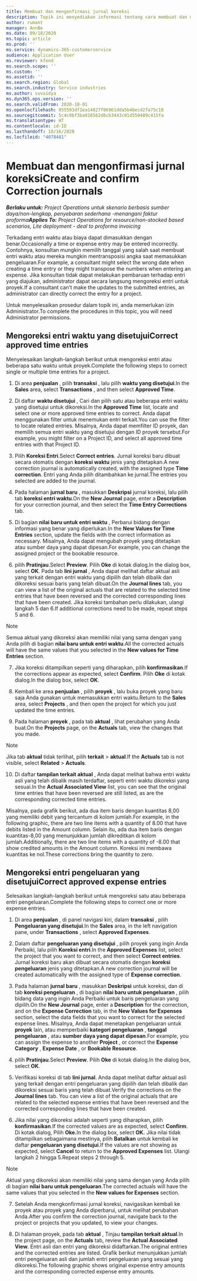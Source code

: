 ```yaml
---
title: Membuat dan mengonfirmasi jurnal koreksi
description: Topik ini menyediakan informasi tentang cara membuat dan mengonfirmasikan jurnal koreksi.
author: rumant
manager: AnnBe
ms.date: 09/18/2020
ms.topic: article
ms.prod: ''
ms.service: dynamics-365-customerservice
audience: Application User
ms.reviewer: kfend
ms.search.scope: ''
ms.custom: ''
ms.assetid: ''
ms.search.region: Global
ms.search.industry: Service industries
ms.author: suvaidya
ms.dyn365.ops.version: ''
ms.search.validFrom: 2020-10-01
ms.openlocfilehash: 855593df1ea14827f06961dda5b4becd2fa75c18
ms.sourcegitcommit: 5c4c9bf3ba018562d6cb3443c01d550489c415fa
ms.translationtype: HT
ms.contentlocale: id-ID
ms.lasthandoff: 10/16/2020
ms.locfileid: "4078481"
---
```

# <a name="create-and-confirm-correction-journals"></a><span data-ttu-id="b6089-103">Membuat dan mengonfirmasi jurnal koreksi</span><span class="sxs-lookup"><span data-stu-id="b6089-103">Create and confirm Correction journals</span></span>

<span data-ttu-id="b6089-104">_**Berlaku untuk:** Project Operations untuk skenario berbasis sumber daya/non-lengkap, penyebaran sederhana -menangani faktur proforma_</span><span class="sxs-lookup"><span data-stu-id="b6089-104">_**Applies To:** Project Operations for resource/non-stocked based scenarios, Lite deployment - deal to proforma invoicing_</span></span>

<span data-ttu-id="b6089-105">Terkadang entri waktu atau biaya dapat dimasukkan dengan benar.</span><span class="sxs-lookup"><span data-stu-id="b6089-105">Occasionally a time or expense entry may be entered incorrectly.</span></span> <span data-ttu-id="b6089-106">Contohnya, konsultan mungkin memilih tanggal yang salah saat membuat entri waktu atau mereka mungkin mentransposisi angka saat memasukkan pengeluaran.</span><span class="sxs-lookup"><span data-stu-id="b6089-106">For example, a consultant might select the wrong date when creating a time entry or they might transpose the numbers when entering an expense.</span></span> <span data-ttu-id="b6089-107">Jika konsultan tidak dapat melakukan pembaruan terhadap entri yang diajukan, administrator dapat secara langsung mengoreksi entri untuk proyek.</span><span class="sxs-lookup"><span data-stu-id="b6089-107">If a consultant can’t make the updates to the submitted entries, an administrator can directly correct the entry for a project.</span></span>

<span data-ttu-id="b6089-108">Untuk menyelesaikan prosedur dalam topik ini, anda memerlukan izin Administrator.</span><span class="sxs-lookup"><span data-stu-id="b6089-108">To complete the procedures in this topic, you will need Administrator permissions.</span></span>

## <a name="correct-approved-time-entries"></a><span data-ttu-id="b6089-109">Mengoreksi entri waktu yang disetujui</span><span class="sxs-lookup"><span data-stu-id="b6089-109">Correct approved time entries</span></span>     

<span data-ttu-id="b6089-110">Menyelesaikan langkah-langkah berikut untuk mengoreksi entri atau beberapa satu waktu untuk proyek.</span><span class="sxs-lookup"><span data-stu-id="b6089-110">Complete the following steps to correct single or multiple time entries for a project.</span></span>

1. <span data-ttu-id="b6089-111">Di area **penjualan** , pilih **transaksi** , lalu pilih **waktu yang disetujui**.</span><span class="sxs-lookup"><span data-stu-id="b6089-111">In the **Sales** area, select **Transactions** , and then select **Approved Time**.</span></span> 

2. <span data-ttu-id="b6089-112">Di daftar **waktu disetujui** , Cari dan pilih satu atau beberapa entri waktu yang disetujui untuk dikoreksi.</span><span class="sxs-lookup"><span data-stu-id="b6089-112">In the **Approved Time** list, locate and select one or more approved time entries to correct.</span></span> <span data-ttu-id="b6089-113">Anda dapat menggunakan filter untuk menemukan entri terkait.</span><span class="sxs-lookup"><span data-stu-id="b6089-113">You can use the filter to locate related entries.</span></span> <span data-ttu-id="b6089-114">Misalnya, Anda dapat memfilter ID proyek, dan memilih semua entri waktu yang disetujui dengan ID proyek tersebut.</span><span class="sxs-lookup"><span data-stu-id="b6089-114">For example, you might filter on a Project ID, and select all approved time entries with that Project ID.</span></span>

3. <span data-ttu-id="b6089-115">Pilih **Koreksi Entri**.</span><span class="sxs-lookup"><span data-stu-id="b6089-115">Select **Correct entries**.</span></span> <span data-ttu-id="b6089-116">Jurnal koreksi baru dibuat secara otomatis dengan **koreksi waktu** jenis yang ditetapkan.</span><span class="sxs-lookup"><span data-stu-id="b6089-116">A new correction journal is automatically created, with the assigned type **Time correction**.</span></span> <span data-ttu-id="b6089-117">Entri yang Anda pilih ditambahkan ke jurnal.</span><span class="sxs-lookup"><span data-stu-id="b6089-117">The entries you selected are added to the journal.</span></span> 

4. <span data-ttu-id="b6089-118">Pada halaman **jurnal baru** , masukkan **Deskripsi** jurnal koreksi, lalu pilih tab **koreksi entri waktu**.</span><span class="sxs-lookup"><span data-stu-id="b6089-118">On the **New Journal** page, enter a **Description** for your correction journal, and then select the **Time Entry Corrections** tab.</span></span>  

5. <span data-ttu-id="b6089-119">Di bagian **nilai baru untuk entri waktu** , Perbarui bidang dengan informasi yang benar yang diperlukan.</span><span class="sxs-lookup"><span data-stu-id="b6089-119">In the **New Values for Time Entries** section, update the fields with the correct information as necessary.</span></span> <span data-ttu-id="b6089-120">Misalnya, Anda dapat mengubah proyek yang ditetapkan atau sumber daya yang dapat dipesan.</span><span class="sxs-lookup"><span data-stu-id="b6089-120">For example, you can change the assigned project or the bookable resource.</span></span>

6. <span data-ttu-id="b6089-121">pilih **Pratinjau**.</span><span class="sxs-lookup"><span data-stu-id="b6089-121">Select **Preview**.</span></span> <span data-ttu-id="b6089-122">Pilih **Oke** di kotak dialog.</span><span class="sxs-lookup"><span data-stu-id="b6089-122">In the dialog box, select **OK**.</span></span> <span data-ttu-id="b6089-123">Pada tab **lini jurnal** , Anda dapat melihat daftar aktual asli yang terkait dengan entri waktu yang dipilih dan telah dibalik dan dikoreksi sesuai baris yang telah dibuat.</span><span class="sxs-lookup"><span data-stu-id="b6089-123">On the **Journal lines** tab, you can view a list of the original actuals that are related to the selected time entries that have been reversed and the corrected corresponding lines that have been created.</span></span> <span data-ttu-id="b6089-124">Jika koreksi tambahan perlu dilakukan, ulangi langkah 5 dan 6.</span><span class="sxs-lookup"><span data-stu-id="b6089-124">If additional corrections need to be made, repeat steps 5 and 6.</span></span> 

> [!NOTE]
> <span data-ttu-id="b6089-125">Semua aktual yang dikoreksi akan memiliki nilai yang sama dengan yang Anda pilih di bagian **nilai baru untuk entri waktu**.</span><span class="sxs-lookup"><span data-stu-id="b6089-125">All the corrected actuals will have the same values that you selected in the **New values for Time Entries** section.</span></span>

7. <span data-ttu-id="b6089-126">Jika koreksi ditampilkan seperti yang diharapkan, pilih **konfirmasikan**.</span><span class="sxs-lookup"><span data-stu-id="b6089-126">If the corrections appear as expected, select **Confirm**.</span></span> <span data-ttu-id="b6089-127">Pilih **Oke** di kotak dialog.</span><span class="sxs-lookup"><span data-stu-id="b6089-127">In the dialog box, select **OK**.</span></span>

8. <span data-ttu-id="b6089-128">Kembali ke area **penjualan** , pilih **proyek** , lalu buka proyek yang baru saja Anda gunakan untuk memasukkan entri waktu.</span><span class="sxs-lookup"><span data-stu-id="b6089-128">Return to the **Sales** area, select **Projects** , and then open the project for which you just updated the time entries.</span></span> 

9. <span data-ttu-id="b6089-129">Pada halaman **proyek** , pada tab **aktual** , lihat perubahan yang Anda buat.</span><span class="sxs-lookup"><span data-stu-id="b6089-129">On the **Projects** page, on the **Actuals** tab, view the changes that you made.</span></span> 

> [!NOTE]
> <span data-ttu-id="b6089-130">Jika tab **aktual** tidak terlihat, pilih **terkait** > **aktual**.</span><span class="sxs-lookup"><span data-stu-id="b6089-130">If the **Actuals** tab is not visible, select **Related** > **Actuals**.</span></span>  

10. <span data-ttu-id="b6089-131">Di daftar **tampilan terkait aktual** , Anda dapat melihat bahwa entri waktu asli yang telah dibalik masih terdaftar, seperti entri waktu dikoreksi yang sesuai.</span><span class="sxs-lookup"><span data-stu-id="b6089-131">In the **Actual Associated View** list, you can see that the original time entries that have been reversed are still listed, as are the corresponding corrected time entries.</span></span> 

<span data-ttu-id="b6089-132">Misalnya, pada grafik berikut, ada dua item baris dengan kuantitas 8,00 yang memiliki debit yang tercantum di kolom jumlah.</span><span class="sxs-lookup"><span data-stu-id="b6089-132">For example, in the following graphic, there are two line items with a quantity of 8.00 that have debits listed in the Amount column.</span></span> <span data-ttu-id="b6089-133">Selain itu, ada dua item baris dengan kuantitas-8,00 yang menunjukkan jumlah dikreditkan di kolom jumlah.</span><span class="sxs-lookup"><span data-stu-id="b6089-133">Additionally, there are two line items with a quantity of -8.00 that show credited amounts in the Amount column.</span></span> <span data-ttu-id="b6089-134">Koreksi ini membawa kuantitas ke nol.</span><span class="sxs-lookup"><span data-stu-id="b6089-134">These corrections bring the quantity to zero.</span></span>

 
## <a name="correct-approved-expense-entries"></a><span data-ttu-id="b6089-135">Mengoreksi entri pengeluaran yang disetujui</span><span class="sxs-lookup"><span data-stu-id="b6089-135">Correct approved expense entries</span></span>

<span data-ttu-id="b6089-136">Selesaikan langkah-langkah berikut untuk mengoreksi satu atau beberapa entri pengeluaran.</span><span class="sxs-lookup"><span data-stu-id="b6089-136">Complete the following steps to correct one or more expense entries.</span></span> 

1. <span data-ttu-id="b6089-137">Di area **penjualan** , di panel navigasi kiri, dalam **transaksi** , pilih **Pengeluaran yang disetujui**.</span><span class="sxs-lookup"><span data-stu-id="b6089-137">In the **Sales** area, in the left navigation pane, under **Transactions** , select **Approved Expenses**.</span></span>

2. <span data-ttu-id="b6089-138">Dalam daftar **pengeluaran yang disetujui** , pilih proyek yang ingin Anda Perbaiki, lalu pilih **Koreksi entri**.</span><span class="sxs-lookup"><span data-stu-id="b6089-138">In the **Approved Expenses** list, select the project that you want to correct, and then select **Correct entries**.</span></span> <span data-ttu-id="b6089-139">Jurnal koreksi baru akan dibuat secara otomatis dengan **koreksi pengeluaran** jenis yang ditetapkan.</span><span class="sxs-lookup"><span data-stu-id="b6089-139">A new correction journal will be created automatically with the assigned type of **Expense correction**.</span></span> 

3. <span data-ttu-id="b6089-140">Pada halaman **jurnal baru** , masukkan **Deskripsi** untuk koreksi, dan di tab **koreksi pengeluaran** , di bagian **nilai baru untuk pengeluaran** , pilih bidang data yang ingin Anda Perbaiki untuk baris pengeluaran yang dipilih.</span><span class="sxs-lookup"><span data-stu-id="b6089-140">On the **New Journal** page, enter a **Description** for the correction, and on the **Expense Correction** tab, in the **New Values for Expenses** section, select the data fields that you want to correct for the selected expense lines.</span></span> <span data-ttu-id="b6089-141">Misalnya, Anda dapat menetapkan pengeluaran untuk **proyek** lain, atau memperbaiki **kategori pengeluaran** , **tanggal pengeluaran** , atau **sumber daya yang dapat dipesan**.</span><span class="sxs-lookup"><span data-stu-id="b6089-141">For example, you can assign the expense to another **Project** , or correct the **Expense Category** , **Expense Date** , or **Bookable Resource**.</span></span>

4. <span data-ttu-id="b6089-142">pilih **Pratinjau**.</span><span class="sxs-lookup"><span data-stu-id="b6089-142">Select **Preview**.</span></span> <span data-ttu-id="b6089-143">Pilih **Oke** di kotak dialog.</span><span class="sxs-lookup"><span data-stu-id="b6089-143">In the dialog box, select **OK**.</span></span> 

5. <span data-ttu-id="b6089-144">Verifikasi koreksi di tab **lini jurnal**. Anda dapat melihat daftar aktual asli yang terkait dengan entri pengeluaran yang dipilih dan telah dibalik dan dikoreksi sesuai baris yang telah dibuat.</span><span class="sxs-lookup"><span data-stu-id="b6089-144">Verify the corrections on the **Journal lines** tab. You can view a list of the original actuals that are related to the selected expense entries that have been reversed and the corrected corresponding lines that have been created.</span></span>

6. <span data-ttu-id="b6089-145">Jika nilai yang dikoreksi adalah seperti yang diharapkan, pilih **konfirmasikan**.</span><span class="sxs-lookup"><span data-stu-id="b6089-145">If the corrected values are as expected, select **Confirm**.</span></span> <span data-ttu-id="b6089-146">Di kotak dialog, Pilih **Oke.**</span><span class="sxs-lookup"><span data-stu-id="b6089-146">In the dialog box, select **OK.**</span></span> <span data-ttu-id="b6089-147">Jika nilai tidak ditampilkan sebagaimana mestinya, pilih **Batalkan** untuk kembali ke daftar **pengeluaran yang disetujui**.</span><span class="sxs-lookup"><span data-stu-id="b6089-147">If the values are not showing as expected, select **Cancel** to return to the **Approved Expenses** list.</span></span> <span data-ttu-id="b6089-148">Ulangi langkah 2 hingga 5.</span><span class="sxs-lookup"><span data-stu-id="b6089-148">Repeat steps 2 through 5.</span></span> 

> [!NOTE]
> <span data-ttu-id="b6089-149">Aktual yang dikoreksi akan memiliki nilai yang sama dengan yang Anda pilih di bagian **nilai baru untuk pengeluaran**.</span><span class="sxs-lookup"><span data-stu-id="b6089-149">The corrected actuals will have the same values that you selected in the **New values for Expenses** section.</span></span>

7. <span data-ttu-id="b6089-150">Setelah Anda mengkonfirmasi jurnal koreksi, navigasikan kembali ke proyek atau proyek yang Anda diperbarui, untuk melihat perubahan Anda.</span><span class="sxs-lookup"><span data-stu-id="b6089-150">After you confirm the correction journal, navigate back to the project or projects that you updated, to view your changes.</span></span>  

8. <span data-ttu-id="b6089-151">Di halaman proyek, pada tab **aktual** , Tinjau **tampilan terkait aktual**.</span><span class="sxs-lookup"><span data-stu-id="b6089-151">In the project page, on the **Actuals** tab, review the **Actual Associated View**.</span></span> <span data-ttu-id="b6089-152">Entri asli dan entri yang dikoreksi didaftarkan.</span><span class="sxs-lookup"><span data-stu-id="b6089-152">The original entries and the corrected entries are listed.</span></span> <span data-ttu-id="b6089-153">Grafik berikut menunjukkan jumlah entri pengeluaran asli dan jumlah entri pengeluaran yang sesuai yang dikoreksi.</span><span class="sxs-lookup"><span data-stu-id="b6089-153">The following graphic shows original expense entry amounts and the corresponding corrected expense entry amounts.</span></span> 


